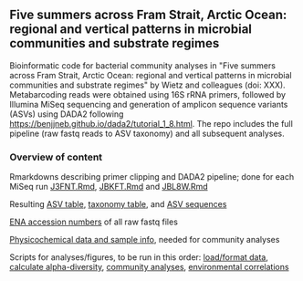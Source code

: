 ## Five summers across Fram Strait, Arctic Ocean: regional and vertical patterns in microbial communities and substrate regimes 

Bioinformatic code for bacterial community analyses in "Five summers across Fram Strait, Arctic Ocean: regional and vertical patterns in microbial communities and substrate regimes" by Wietz and colleagues (doi: XXX). Metabarcoding reads were obtained using 16S rRNA primers, followed by Illumina MiSeq sequencing and generation of amplicon sequence variants (ASVs) using DADA2 following https://benjjneb.github.io/dada2/tutorial_1_8.html. The repo includes the full pipeline (raw fastq reads to ASV taxonomy) and all subsequent analyses.

### Overview of content

Rmarkdowns describing primer clipping and DADA2 pipeline; done for each MiSeq run [J3FNT.Rmd](J3FNT.Rmd), [JBKFT.Rmd](JBKFT.Rmd) and [JBL8W.Rmd](JBL8W.Rmd)

Resulting [ASV table](seqtab.txt), [taxonomy table](tax.txt), and [ASV sequences](ASV_seqs.fasta)

[ENA accession numbers](ENA_accessions.txt) of all raw fastq files

[Physicochemical data and sample info](metadata.txt), needed for community analyses

Scripts for analyses/figures, to be run in this order: [load/format data](DataLoad.R), [calculate alpha-diversity](RarefacDiversity.R), [community analyses](Res_Communities.R), [environmental correlations](Res_Correlations.R)
